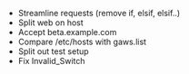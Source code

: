 * Streamline requests (remove if, elsif, elsif..)
* Split web on host
* Accept beta.example.com
* Compare /etc/hosts with gaws.list
* Split out test setup
* Fix Invalid_Switch
